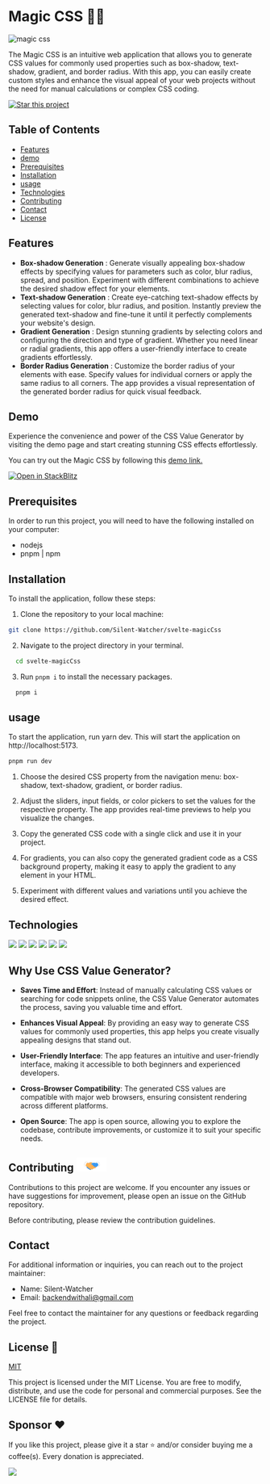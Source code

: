# Magic CSS 🧙‍♂️

![magic css]('./.github/banner.png')

The Magic CSS is an intuitive web application that allows you to generate CSS values for commonly used properties such as box-shadow, text-shadow, gradient, and border radius.
With this app, you can easily create custom styles and enhance the visual appeal of your web projects without the need for manual calculations or complex CSS coding.

[![Star this project](https://img.shields.io/badge/-⭐%20Star%20this%20project-yellow?style=for-the-badge)](https://github.com/Silent-Watcher/cli-word-guessing-game)

## Table of Contents

- [Features](https://github.com/Silent-Watcher/svelte-magicCss#features)
- [demo](https://github.com/Silent-Watcher/svelte-magicCss#demo)
- [Prerequisites](https://github.com/Silent-Watcher/svelte-magicCss#Prerequisites)
- [Installation](https://github.com/Silent-Watcher/svelte-magicCss#Installation)
- [usage](https://github.com/Silent-Watcher/svelte-magicCss#usage)
- [Technologies](https://github.com/Silent-Watcher/svelte-magicCss#Technologies)
- [Contributing](https://github.com/Silent-Watcher/svelte-magicCss#Contributing)
- [Contact](https://github.com/Silent-Watcher/svelte-magicCss#Contact)
- [License](https://github.com/Silent-Watcher/svelte-magicCss#License)

## Features

- **Box-shadow Generation** : Generate visually appealing box-shadow effects by specifying values for parameters such as color, blur radius, spread, and position. Experiment with different combinations to achieve the desired shadow effect for your elements.
- **Text-shadow Generation** : Create eye-catching text-shadow effects by selecting values for color, blur radius, and position. Instantly preview the generated text-shadow and fine-tune it until it perfectly complements your website's design.
- **Gradient Generation** : Design stunning gradients by selecting colors and configuring the direction and type of gradient. Whether you need linear or radial gradients, this app offers a user-friendly interface to create gradients effortlessly.
- **Border Radius Generation** : Customize the border radius of your elements with ease. Specify values for individual corners or apply the same radius to all corners. The app provides a visual representation of the generated border radius for quick visual feedback.

## Demo

Experience the convenience and power of the CSS Value Generator by visiting the demo page and start creating stunning CSS effects effortlessly.

You can try out the Magic CSS by following this [demo link.](https://svelte-magic-css.vercel.app)

<p>

[![Open in StackBlitz](https://developer.stackblitz.com/img/open_in_stackblitz.svg)](https://stackblitz.com/github/Silent-Watcher/svelte-magicCss)

</p>

## Prerequisites

In order to run this project, you will need to have the following installed on your computer:

- nodejs
- pnpm | npm

## Installation

To install the application, follow these steps:

1. Clone the repository to your local machine:

```bash
git clone https://github.com/Silent-Watcher/svelte-magicCss
```

2. Navigate to the project directory in your terminal.

```bash
  cd svelte-magicCss
```

3. Run `pnpm i` to install the necessary packages.

```bash
  pnpm i
```

## usage

To start the application, run yarn dev. This will start the application on http://localhost:5173.

```bash
pnpm run dev
```

1. Choose the desired CSS property from the navigation menu: box-shadow, text-shadow, gradient, or border radius.

2. Adjust the sliders, input fields, or color pickers to set the values for the respective property. The app provides real-time previews to help you visualize the changes.

3. Copy the generated CSS code with a single click and use it in your project.

4. For gradients, you can also copy the generated gradient code as a CSS background property, making it easy to apply the gradient to any element in your HTML.

5. Experiment with different values and variations until you achieve the desired effect.

## Technologies

<img src="https://ziadoua.github.io/m3-Markdown-Badges/badges/Svelte/svelte2.svg">
<img src="https://ziadoua.github.io/m3-Markdown-Badges/badges/TypeScript/typescript2.svg">
<img src="https://ziadoua.github.io/m3-Markdown-Badges/badges/TailwindCSS/tailwindcss2.svg">
<img src="https://ziadoua.github.io/m3-Markdown-Badges/badges/HTML/html2.svg">
<img src="https://ziadoua.github.io/m3-Markdown-Badges/badges/CSS/css2.svg">
<img src="https://ziadoua.github.io/m3-Markdown-Badges/badges/Vercel/vercel2.svg">

## Why Use CSS Value Generator?

- **Saves Time and Effort**: Instead of manually calculating CSS values or searching for code snippets online, the CSS Value Generator automates the process, saving you valuable time and effort.

- **Enhances Visual Appeal**: By providing an easy way to generate CSS values for commonly used properties, this app helps you create visually appealing designs that stand out.

- **User-Friendly Interface**: The app features an intuitive and user-friendly interface, making it accessible to both beginners and experienced developers.

- **Cross-Browser Compatibility**: The generated CSS values are compatible with major web browsers, ensuring consistent rendering across different platforms.

- **Open Source**: The app is open source, allowing you to explore the codebase, contribute improvements, or customize it to suit your specific needs.

## Contributing <img src="https://github.com/0xAbdulKhalid/0xAbdulKhalid/raw/main/assets/mdImages/handshake.gif" width ="60">

Contributions to this project are welcome.
If you encounter any issues or have suggestions for improvement, please open an issue on the GitHub repository.

Before contributing, please review the contribution guidelines.

## Contact

For additional information or inquiries, you can reach out to the project maintainer:

- Name: Silent-Watcher
- Email: <backendwithali@gmail.com>

Feel free to contact the maintainer for any questions or feedback regarding the project.

## License 🔐

[MIT](https://choosealicense.com/licenses/mit/)

This project is licensed under the MIT License. You are free to modify, distribute, and use the code for personal and commercial purposes. See the LICENSE file for details.

## Sponsor ❤

If you like this project, please give it a star ⭐ and/or consider buying me a coffee(s). Every donation is appreciated.

<a href="https://www.coffeete.ir/silentwatcher" rel="nofollow">
	<img src="https://ziadoua.github.io/m3-Markdown-Badges/badges/BuyMeACoffee/buymeacoffee3.svg">
</a>

